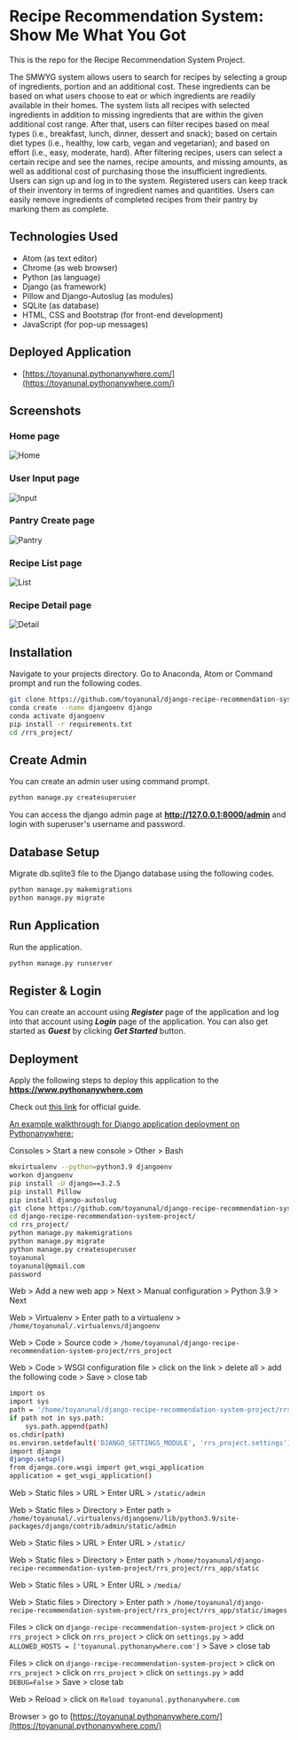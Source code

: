 # Recipe Recommendation System: Show Me What You Got
This is the repo for the Recipe Recommendation System Project.

The SMWYG system allows users to search for recipes by selecting a group of ingredients, portion and an additional cost. These ingredients can be based on what users choose to eat or which ingredients are readily available in their homes. The system lists all recipes with selected ingredients in addition to missing ingredients that are within the given additional cost range. After that, users can filter recipes based on meal types (i.e., breakfast, lunch, dinner, dessert and snack); based on certain diet types (i.e., healthy, low carb, vegan and vegetarian); and based on effort (i.e., easy, moderate, hard). After filtering recipes, users can select a certain recipe and see the names, recipe amounts, and missing amounts, as well as additional cost of purchasing those the insufficient ingredients. Users can sign up and log in to the system. Registered users can keep track of their inventory in terms of ingredient names and quantities. Users can easily remove ingredients of completed recipes from their pantry by marking them as complete.

## Technologies Used
<ul>
<li>Atom (as text editor)</li>
<li>Chrome (as web browser)</li>
<li>Python (as language)</li>
<li>Django (as framework)</li>
<li>Pillow and Django-Autoslug (as modules)</li>
<li>SQLite (as database)</li>
<li>HTML, CSS and Bootstrap (for front-end development)</li>
<li>JavaScript (for pop-up messages)</li>
</ul>

## Deployed Application
* [https://toyanunal.pythonanywhere.com/](https://toyanunal.pythonanywhere.com/)

## Screenshots
### Home page
![Home](https://user-images.githubusercontent.com/59750131/177047779-9f35dcf9-35ac-4949-9eb8-b355a5f3827a.png)
### User Input page
![Input](https://user-images.githubusercontent.com/59750131/177047784-eced9481-24a2-46f8-b8a1-f4db169dc891.png)
### Pantry Create page
![Pantry](https://user-images.githubusercontent.com/59750131/177047785-34684318-65fd-45e9-8e1a-fa5c87e2b41e.png)
### Recipe List page
![List](https://user-images.githubusercontent.com/59750131/177047790-e717252d-ca3b-4931-b314-0d51bb285a5d.png)
### Recipe Detail page
![Detail](https://user-images.githubusercontent.com/59750131/177047795-74af9d0e-f854-4a41-b59d-b1656b1261f3.png)

## Installation
Navigate to your projects directory.
Go to Anaconda, Atom or Command prompt and run the following codes.
```bash
git clone https://github.com/toyanunal/django-recipe-recommendation-system-project.git && cd django-recipe-recommendation-system-project
conda create --name djangoenv django
conda activate djangoenv
pip install -r requirements.txt
cd /rrs_project/
```

## Create Admin
You can create an admin user using command prompt.
```bash
python manage.py createsuperuser
```

You can access the django admin page at **http://127.0.0.1:8000/admin** and login with superuser's username and password.

## Database Setup
Migrate db.sqlite3 file to the Django database using the following codes.
```bash
python manage.py makemigrations
python manage.py migrate
```

## Run Application
Run the application.
```bash
python manage.py runserver
```

## Register & Login
You can create an account using **_Register_** page of the application and log into that account using **_Login_** page of the application.
You can also get started as **_Guest_** by clicking **_Get Started_** button.

## Deployment
Apply the following steps to deploy this application to the **https://www.pythonanywhere.com**

Check out [this link](https://help.pythonanywhere.com/pages/DeployExistingDjangoProject/) for official guide.

<ins>An example walkthrough for Django application deployment on Pythonanywhere:</ins>

Consoles > Start a new console > Other > Bash
```bash
mkvirtualenv --python=python3.9 djangoenv
workon djangoenv
pip install -U django==3.2.5
pip install Pillow
pip install django-autoslug
git clone https://github.com/toyanunal/django-recipe-recommendation-system-project.git
cd django-recipe-recommendation-system-project/
cd rrs_project/
python manage.py makemigrations
python manage.py migrate
python manage.py createsuperuser
toyanunal
toyanunal@gmail.com
password
```

Web > Add a new web app > Next > Manual configuration > Python 3.9 > Next

Web > Virtualenv > Enter path to a virtualenv > `/home/toyanunal/.virtualenvs/djangoenv`

Web > Code > Source code > `/home/toyanunal/django-recipe-recommendation-system-project/rrs_project`

Web > Code > WSGI configuration file > click on the link > delete all > add the following code > Save > close tab
```bash
import os
import sys
path = '/home/toyanunal/django-recipe-recommendation-system-project/rrs_project'
if path not in sys.path:
    sys.path.append(path)
os.chdir(path)
os.environ.setdefault('DJANGO_SETTINGS_MODULE', 'rrs_project.settings')
import django
django.setup()
from django.core.wsgi import get_wsgi_application
application = get_wsgi_application()
```

Web > Static files > URL > Enter URL > `/static/admin`

Web > Static files > Directory > Enter path > `/home/toyanunal/.virtualenvs/djangoenv/lib/python3.9/site-packages/django/contrib/admin/static/admin`

Web > Static files > URL > Enter URL > `/static/`

Web > Static files > Directory > Enter path > `/home/toyanunal/django-recipe-recommendation-system-project/rrs_project/rrs_app/static`

Web > Static files > URL > Enter URL > `/media/`

Web > Static files > Directory > Enter path > `/home/toyanunal/django-recipe-recommendation-system-project/rrs_project/rrs_app/static/images`

Files > click on `django-recipe-recommendation-system-project` > click on `rrs_project` > click on `rrs_project` > click on `settings.py` > add `ALLOWED_HOSTS = ['toyanunal.pythonanywhere.com']` > Save > close tab

Files > click on `django-recipe-recommendation-system-project` > click on `rrs_project` > click on `rrs_project` > click on `settings.py` > add `DEBUG=False` > Save > close tab

Web > Reload > click on `Reload toyanunal.pythonanywhere.com`

Browser > go to [https://toyanunal.pythonanywhere.com/](https://toyanunal.pythonanywhere.com/)
